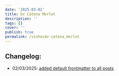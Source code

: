 ```yaml
---
date: '2025-03-02'
title: Dv Catena Merlot
description: ''
tags: []
cover: ''
publish: true
permalink: /vinhosdv-catena_merlot
---
```


## Changelog:
 - 02/03/2025: [added default frontmatter to all posts](https://github.com/bolokoz/yurio/commit/9756dc53320db69a162e10b64f310a555bc90f06)
